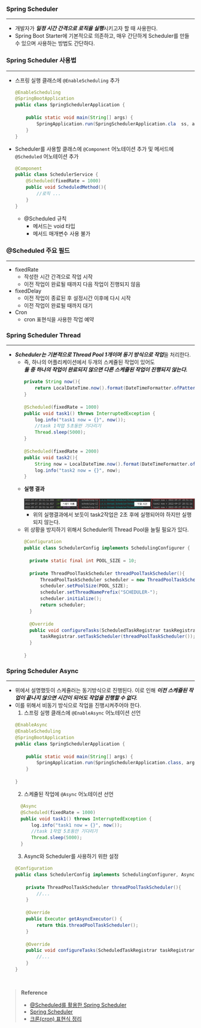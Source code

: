 ### Spring Scheduler

---
- 개발자가 ***일정 시간 간격으로 로직을 실행***시키고자 할 때 사용한다.
- Spring Boot Starter에 기본적으로 의존하고, 매우 간단하게 Scheduler를 만들 수 있으며 사용하는 방법도 간단하다.

### Spring Scheduler 사용법

---
- 스프링 실행 클래스에 `@EnableScheduling` 추가
  ```java
  @EnableScheduling
  @SpringBootApplication
  public class SpringSchedulerApplication {

      public static void main(String[] args) {
          SpringApplication.run(SpringSchedulerApplication.cla  ss, args);
      }
  }
  ```
- Scheduler를 사용할 클래스에 `@Component` 어노테이션 추가 및 메서드에 `@Scheduled` 어노테이션 추가
  ```java
  @Component
  public class SchedulerService {
      @Scheduled(fixedRate = 1000)
      public void ScheduledMethod(){
          //로직 ...
      }
  }
  ```
    - @Scheduled 규칙
      - 메서드는 void 타입
      - 메서드 매개변수 사용 불가

### @Scheduled 주요 필드

---

- fixedRate
    - 작성한 시간 간격으로 작업 시작
    - 이전 작업이 완료될 때까지 다음 작업이 진행되지 않음
- fixedDelay
	- 이전 작업이 종료된 후 설정시간 이후에 다시 시작
	- 이전 작업이 완료될 때까지 대기
- Cron
	- cron 표현식을 사용한 작업 예약

### Spring Scheduler Thread

---
- ***Scheduler는 기본적으로 Thread Pool 1개이며 동기 방식으로 작업***을 처리한다.
  - 즉, 하나의 어플리케이션에서 두개의 스케쥴된 작업이 있어도<br/> _**둘 중 하나의 작업이 완료되지 않으면 다른 스케쥴된 작업이 진행되지 않는다.**_
    ```java
    private String now(){
        return LocalDateTime.now().format(DateTimeFormatter.ofPattern("yyyy-MM-dd HH:mm:ss"));
    }

    @Scheduled(fixedRate = 1000)
    public void task1() throws InterruptedException {
        log.info("task1 now = {}", now());
        //task 1작업 5초동안 기다리기
        Thread.sleep(5000);
    }

    @Scheduled(fixedRate = 2000)
    public void task2(){
        String now = LocalDateTime.now().format(DateTimeFormatter.ofPattern("yyyy-MM-dd HH:mm:ss"));
        log.info("task2 now = {}", now);
    }
    ```
  - **실행 결과 <br/><br/>**
  ![ceduler_threadpool](./img/shceduler_threadpool.png)
    - 위의 실행결과에서 보듯이 task2작업은 2초 후에 실행되어야 하지만 실행되지 않는다. 
  - 위 상황을 방지하기 위해서 Scheduler의 Thread Pool을 늘릴 필요가 있다.
      ```java
    @Configuration
    public class SchedulerConfig implements SchedulingConfigurer {
	
        private static final int POOL_SIZE = 10;
	
        private ThreadPoolTaskScheduler threadPoolTaskScheduler(){
            ThreadPoolTaskScheduler scheduler = new ThreadPoolTaskScheduler();
            scheduler.setPoolSize(POOL_SIZE);
            scheduler.setThreadNamePrefix("SCHEDULER-");
            scheduler.initialize();
            return scheduler;
        }
	
        @Override
        public void configureTasks(ScheduledTaskRegistrar taskRegistrar) {
            taskRegistrar.setTaskScheduler(threadPoolTaskScheduler());
        }
	
    }
    ```

### Spring Scheduler Async

---

- 위에서 설명했듯이 스케쥴러는 동기방식으로 진행된다. 이로 인해 _**이전 스케쥴된 작업이 끝나지 않으면 시간이 되어도 작업을 진행할 수 없다.**_
- 이를 위해서 비동기 방식으로 작업을 진행시켜주어야 한다.
  1. 스프링 실행 클래스에 `@EnableAsync` 어노테이션 선언
  ```java
  @EnableAsync
  @EnableScheduling
  @SpringBootApplication
  public class SpringSchedulerApplication {
  
      public static void main(String[] args) {
          SpringApplication.run(SpringSchedulerApplication.class, args);
      }
  
  }
  ```
  2. 스케쥴된 작업에 `@Async` 어노테이션 선언
  ```java
    @Async
    @Scheduled(fixedRate = 1000)
    public void task1() throws InterruptedException {
        log.info("task1 now = {}", now());
        //task 1작업 5초동안 기다리기
        Thread.sleep(5000);
    }
  ```
  3. Async와 Scheduler를 사용하기 위한 설정
  ```java
  @Configuration
  public class SchedulerConfig implements SchedulingConfigurer, AsyncConfigurer {
    
      private ThreadPoolTaskScheduler threadPoolTaskScheduler(){
          //...
      }
  
      @Override
      public Executor getAsyncExecutor() {
          return this.threadPoolTaskScheduler();
      }
  
      @Override
      public void configureTasks(ScheduledTaskRegistrar taskRegistrar) {
          //...
      }
  }
  ```

<br/>

> **Reference**
> - [@Scheduled를 활용한 Spring Scheduler](https://velog.io/@kimh4nkyul/Scheduled%EB%A5%BC-%ED%99%9C%EC%9A%A9%ED%95%9C-Spring-Scheduler)
> - [Spring Scheduler](https://data-make.tistory.com/699)
> - [크론(cron) 표현식 정리](https://zamezzz.tistory.com/197)